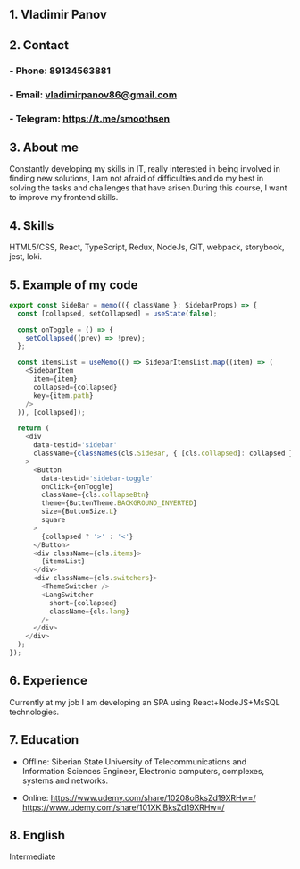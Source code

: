 ## 1. Vladimir Panov

## 2. Contact

### - Phone: 89134563881

### - Email: vladimirpanov86@gmail.com

### - Telegram: <https://t.me/smoothsen>

## 3. About me

Constantly developing my skills in IT, really interested in being involved in finding new solutions, I am not afraid of difficulties and do my best in solving the tasks and challenges that have arisen.During this course, I want to improve my frontend skills.

## 4. Skills

HTML5/CSS, React, TypeScript, Redux, NodeJs, GIT, webpack, storybook, jest, loki.

## 5. Example of my code

```typescript
export const SideBar = memo(({ className }: SidebarProps) => {
  const [collapsed, setCollapsed] = useState(false);

  const onToggle = () => {
    setCollapsed((prev) => !prev);
  };

  const itemsList = useMemo(() => SidebarItemsList.map((item) => (
    <SidebarItem
      item={item}
      collapsed={collapsed}
      key={item.path}
    />
  )), [collapsed]);

  return (
    <div
      data-testid='sidebar'
      className={classNames(cls.SideBar, { [cls.collapsed]: collapsed }, [className])}
    >
      <Button
        data-testid='sidebar-toggle'
        onClick={onToggle}
        className={cls.collapseBtn}
        theme={ButtonTheme.BACKGROUND_INVERTED}
        size={ButtonSize.L}
        square
      >
        {collapsed ? '>' : '<'}
      </Button>
      <div className={cls.items}>
        {itemsList}
      </div>
      <div className={cls.switchers}>
        <ThemeSwitcher />
        <LangSwitcher
          short={collapsed}
          className={cls.lang}
        />
      </div>
    </div>
  );
});
```

## 6. Experience

Currently at my job I am developing an SPA using React+NodeJS+MsSQL technologies.

## 7. Education

- Offline:
Siberian State University of Telecommunications and Information Sciences
Engineer, Electronic computers, complexes, systems and networks.

- Online:
  <https://www.udemy.com/share/10208oBksZd19XRHw=/>
  <https://www.udemy.com/share/101XKiBksZd19XRHw=/>

## 8. English

Intermediate

